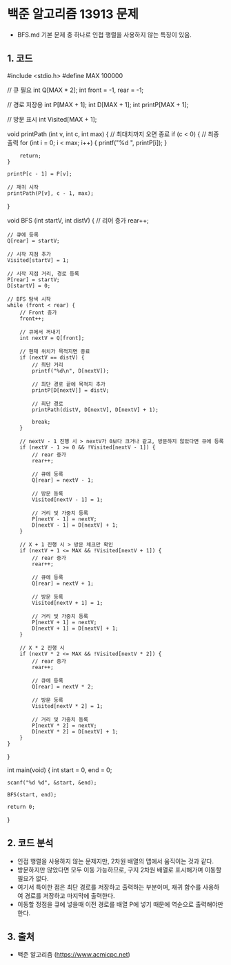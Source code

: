 # 백준 알고리즘 13913 문제

+ BFS.md 기본 문제 중 하나로 인접 행렬을 사용하지 않는 특징이 있음.

## 1. 코드

#include <stdio.h>
#define MAX 100000

// 큐 필요
int Q[MAX * 2];
int front = -1, rear = -1;

// 경로 저장용
int P[MAX + 1];
int D[MAX + 1];
int printP[MAX + 1];

// 방문 표시
int Visited[MAX + 1];

void printPath (int v, int c, int max) {
	// 최대치까지 오면 종료
	if (c < 0) {
		// 최종 출력
		for (int i = 0; i < max; i++) {
			printf("%d ", printP[i]);
		}
		
		return;
	}
	
	printP[c - 1] = P[v];
	
	// 재귀 시작
	printPath(P[v], c - 1, max);
}

void BFS (int startV, int distV) {
	// 리어 증가
	rear++;
	
	// 큐에 등록
	Q[rear] = startV;
	
	// 시작 지점 추가
	Visited[startV] = 1;
	
	// 시작 지점 거리, 경로 등록
	P[rear] = startV;
	D[startV] = 0;
	
	// BFS 탐색 시작
	while (front < rear) {
		// Front 증가
		front++;
		
		// 큐에서 꺼내기
		int nextV = Q[front];
		
		// 현재 위치가 목적지면 종료
		if (nextV == distV) {
			// 최단 거리
			printf("%d\n", D[nextV]);
			
			// 최단 경로 끝에 목적지 추가
			printP[D[nextV]] = distV;
			
			// 최단 경로
			printPath(distV, D[nextV], D[nextV] + 1);
			
			break;
		}
		
		// nextV - 1 진행 시 > nextV가 0보다 크거나 같고, 방문하지 않았다면 큐에 등록
		if (nextV - 1 >= 0 && !Visited[nextV - 1]) {
			// rear 증가
			rear++;
			
			// 큐에 등록
			Q[rear] = nextV - 1;
			
			// 방문 등록
			Visited[nextV - 1] = 1;
			
			// 거리 및 가중치 등록
			P[nextV - 1] = nextV;
			D[nextV - 1] = D[nextV] + 1;
		}
		
		// X + 1 진행 시 > 방문 체크만 확인
		if (nextV + 1 <= MAX && !Visited[nextV + 1]) {
			// rear 증가
			rear++;
			
			// 큐에 등록
			Q[rear] = nextV + 1;
			
			// 방문 등록
			Visited[nextV + 1] = 1;
			
			// 거리 및 가중치 등록
			P[nextV + 1] = nextV;
			D[nextV + 1] = D[nextV] + 1;
		}
		
		// X * 2 진행 시
		if (nextV * 2 <= MAX && !Visited[nextV * 2]) {
			// rear 증가
			rear++;
			
			// 큐에 등록
			Q[rear] = nextV * 2;
			
			// 방문 등록
			Visited[nextV * 2] = 1;
			
			// 거리 및 가중치 등록
			P[nextV * 2] = nextV;
			D[nextV * 2] = D[nextV] + 1;
		}
	}
}

int main(void) {
	int start = 0, end = 0;
	
	scanf("%d %d", &start, &end);
	
	BFS(start, end);
	
	return 0;
}

## 2. 코드 분석

+ 인접 행렬을 사용하지 않는 문제지만, 2차원 배열의 맵에서 움직이는 것과 같다.
+ 방문하지만 않았다면 모두 이동 가능하므로, 구지 2차원 배열로 표시해가며 이동할 필요가 없다.
+ 여기서 특이한 점은 최단 경로를 저장하고 출력하는 부분이며, 재귀 함수를 사용하여 경로를 저장하고 마지막에 출력한다.
+ 이동할 정점을 큐에 넣을때 이전 경로를 배열 P에 넣기 때문에 역순으로 출력해야만 한다.

## 3. 출처

+ 백준 알고리즘 (https://www.acmicpc.net)
